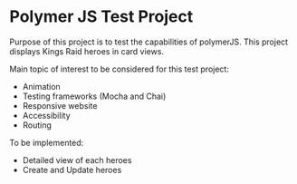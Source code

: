 # Polymer JS Test Project

Purpose of this project is to test the capabilities of polymerJS. 
This project displays Kings Raid heroes in card views.

Main topic of interest to be considered for this test project:
- Animation
- Testing frameworks (Mocha and Chai)
- Responsive website 
- Accessibility
- Routing

To be implemented:
- Detailed view of each heroes
- Create and Update heroes